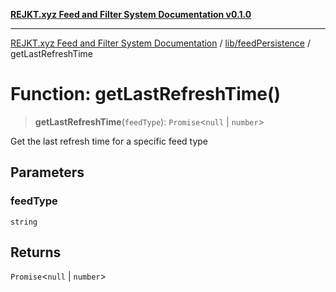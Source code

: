 [**REJKT.xyz Feed and Filter System Documentation v0.1.0**](../../../README.md)

***

[REJKT.xyz Feed and Filter System Documentation](../../../modules.md) / [lib/feedPersistence](../README.md) / getLastRefreshTime

# Function: getLastRefreshTime()

> **getLastRefreshTime**(`feedType`): `Promise`\<`null` \| `number`\>

Get the last refresh time for a specific feed type

## Parameters

### feedType

`string`

## Returns

`Promise`\<`null` \| `number`\>
